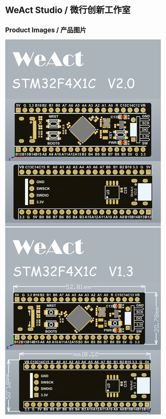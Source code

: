 # WeAct Studio / 微行创新工作室
## Product Images / 产品图片
![STM32F4X1 V2.0](/STM32F4x1C/STM32F4x1C_V20.png "STM32F4X1 V2.0")
![STM32F4X1 V1.3](/STM32F4x1C/STM32F4x1C_V13.png "STM32F4X1 V1.3")
